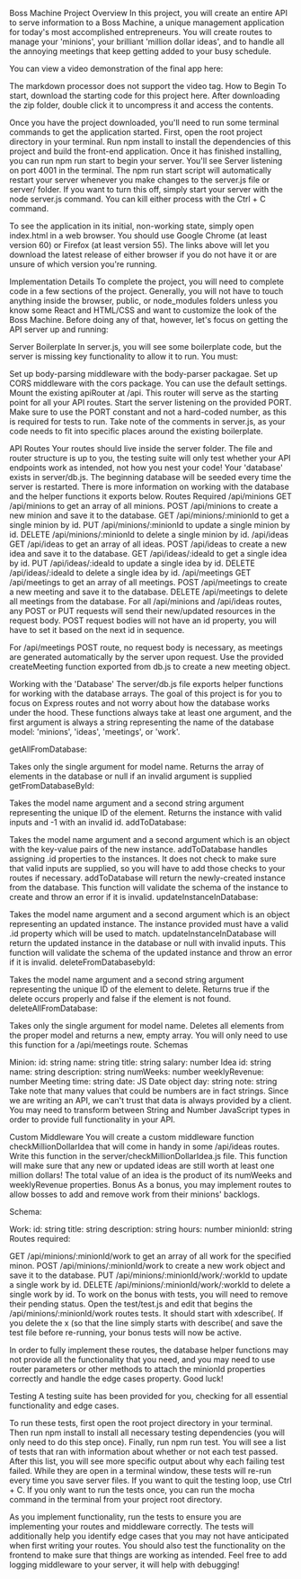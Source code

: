 Boss Machine
Project Overview
In this project, you will create an entire API to serve information to a Boss Machine, a unique management application for today's most accomplished entrepreneurs. You will create routes to manage your 'minions', your brilliant 'million dollar ideas', and to handle all the annoying meetings that keep getting added to your busy schedule.

You can view a video demonstration of the final app here:

The markdown processor does not support the video tag.
How to Begin
To start, download the starting code for this project here. After downloading the zip folder, double click it to uncompress it and access the contents.

Once you have the project downloaded, you'll need to run some terminal commands to get the application started. First, open the root project directory in your terminal. Run npm install to install the dependencies of this project and build the front-end application. Once it has finished installing, you can run npm run start to begin your server. You'll see Server listening on port 4001 in the terminal. The npm run start script will automatically restart your server whenever you make changes to the server.js file or server/ folder. If you want to turn this off, simply start your server with the node server.js command. You can kill either process with the Ctrl + C command.

To see the application in its initial, non-working state, simply open index.html in a web browser. You should use Google Chrome (at least version 60) or Firefox (at least version 55). The links above will let you download the latest release of either browser if you do not have it or are unsure of which version you're running.

Implementation Details
To complete the project, you will need to complete code in a few sections of the project. Generally, you will not have to touch anything inside the browser, public, or node_modules folders unless you know some React and HTML/CSS and want to customize the look of the Boss Machine. Before doing any of that, however, let's focus on getting the API server up and running:

Server Boilerplate
In server.js, you will see some boilerplate code, but the server is missing key functionality to allow it to run. You must:

Set up body-parsing middleware with the body-parser packagae.
Set up CORS middleware with the cors package. You can use the default settings.
Mount the existing apiRouter at /api. This router will serve as the starting point for all your API routes.
Start the server listening on the provided PORT. Make sure to use the PORT constant and not a hard-coded number, as this is required for tests to run.
Take note of the comments in server.js, as your code needs to fit into specific places around the existing boilerplate.

API Routes
Your routes should live inside the server folder. The file and router structure is up to you, the testing suite will only test whether your API endpoints work as intended, not how you nest your code!
Your 'database' exists in server/db.js. The beginning database will be seeded every time the server is restarted. There is more information on working with the database and the helper functions it exports below.
Routes Required
/api/minions
GET /api/minions to get an array of all minions.
POST /api/minions to create a new minion and save it to the database.
GET /api/minions/:minionId to get a single minion by id.
PUT /api/minions/:minionId to update a single minion by id.
DELETE /api/minions/:minionId to delete a single minion by id.
/api/ideas
GET /api/ideas to get an array of all ideas.
POST /api/ideas to create a new idea and save it to the database.
GET /api/ideas/:ideaId to get a single idea by id.
PUT /api/ideas/:ideaId to update a single idea by id.
DELETE /api/ideas/:ideaId to delete a single idea by id.
/api/meetings
GET /api/meetings to get an array of all meetings.
POST /api/meetings to create a new meeting and save it to the database.
DELETE /api/meetings to delete all meetings from the database.
For all /api/minions and /api/ideas routes, any POST or PUT requests will send their new/updated resources in the request body. POST request bodies will not have an id property, you will have to set it based on the next id in sequence.

For /api/meetings POST route, no request body is necessary, as meetings are generated automatically by the server upon request. Use the provided createMeeting function exported from db.js to create a new meeting object.

Working with the 'Database'
The server/db.js file exports helper functions for working with the database arrays. The goal of this project is for you to focus on Express routes and not worry about how the database works under the hood. These functions always take at least one argument, and the first argument is always a string representing the name of the database model: 'minions', 'ideas', 'meetings', or 'work'.

getAllFromDatabase:

Takes only the single argument for model name. Returns the array of elements in the database or null if an invalid argument is supplied
getFromDatabaseById:

Takes the model name argument and a second string argument representing the unique ID of the element. Returns the instance with valid inputs and -1 with an invalid id.
addToDatabase:

Takes the model name argument and a second argument which is an object with the key-value pairs of the new instance. addToDatabase handles assigning .id properties to the instances. It does not check to make sure that valid inputs are supplied, so you will have to add those checks to your routes if necessary. addToDatabase will return the newly-created instance from the database. This function will validate the schema of the instance to create and throw an error if it is invalid.
updateInstanceInDatabase:

Takes the model name argument and a second argument which is an object representing an updated instance. The instance provided must have a valid .id property which will be used to match. updateInstanceInDatabase will return the updated instance in the database or null with invalid inputs. This function will validate the schema of the updated instance and throw an error if it is invalid.
deleteFromDatabasebyId:

Takes the model name argument and a second string argument representing the unique ID of the element to delete. Returns true if the delete occurs properly and false if the element is not found.
deleteAllFromDatabase:

Takes only the single argument for model name. Deletes all elements from the proper model and returns a new, empty array. You will only need to use this function for a /api/meetings route.
Schemas

Minion:
id: string
name: string
title: string
salary: number
Idea
id: string
name: string
description: string
numWeeks: number
weeklyRevenue: number
Meeting
time: string
date: JS Date object
day: string
note: string
Take note that many values that could be numbers are in fact strings. Since we are writing an API, we can't trust that data is always provided by a client. You may need to transform between String and Number JavaScript types in order to provide full functionality in your API.

Custom Middleware
You will create a custom middleware function checkMillionDollarIdea that will come in handy in some /api/ideas routes. Write this function in the server/checkMillionDollarIdea.js file. This function will make sure that any new or updated ideas are still worth at least one million dollars! The total value of an idea is the product of its numWeeks and weeklyRevenue properties.
Bonus
As a bonus, you may implement routes to allow bosses to add and remove work from their minions' backlogs.

Schema:

Work:
id: string
title: string
description: string
hours: number
minionId: string
Routes required:

GET /api/minions/:minionId/work to get an array of all work for the specified minon.
POST /api/minions/:minionId/work to create a new work object and save it to the database.
PUT /api/minions/:minionId/work/:workId to update a single work by id.
DELETE /api/minions/:minionId/work/:workId to delete a single work by id.
To work on the bonus with tests, you will need to remove their pending status. Open the test/test.js and edit that begins the /api/minions/:minionId/work routes tests. It should start with xdescribe(. If you delete the x (so that the line simply starts with describe( and save the test file before re-running, your bonus tests will now be active.

In order to fully implement these routes, the database helper functions may not provide all the functionality that you need, and you may need to use router parameters or other methods to attach the minionId properties correctly and handle the edge cases property. Good luck!

Testing
A testing suite has been provided for you, checking for all essential functionality and edge cases.

To run these tests, first open the root project directory in your terminal. Then run npm install to install all necessary testing dependencies (you will only need to do this step once). Finally, run npm run test. You will see a list of tests that ran with information about whether or not each test passed. After this list, you will see more specific output about why each failing test failed. While they are open in a terminal window, these tests will re-run every time you save server files. If you want to quit the testing loop, use Ctrl + C. If you only want to run the tests once, you can run the mocha command in the terminal from your project root directory.

As you implement functionality, run the tests to ensure you are implementing your routes and middleware correctly. The tests will additionally help you identify edge cases that you may not have anticipated when first writing your routes. You should also test the functionality on the frontend to make sure that things are working as intended. Feel free to add logging middleware to your server, it will help with debugging!
